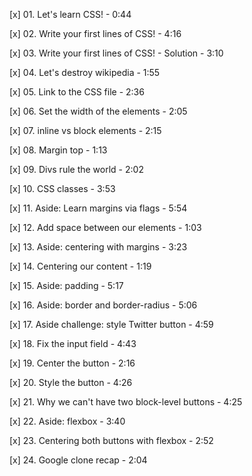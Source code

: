 [x] 01. Let's learn CSS! - 0:44

[x] 02. Write your first lines of CSS! - 4:16

[x] 03. Write your first lines of CSS! - Solution - 3:10

[x] 04. Let's destroy wikipedia - 1:55

[x] 05. Link to the CSS file - 2:36

[x] 06. Set the width of the elements - 2:05

[x] 07. inline vs block elements - 2:15

[x] 08. Margin top - 1:13

[x] 09. Divs rule the world - 2:02

[x] 10. CSS classes - 3:53

[x] 11. Aside: Learn margins via flags - 5:54

[x] 12. Add space between our elements - 1:03

[x] 13. Aside: centering with margins - 3:23

[x] 14. Centering our content - 1:19

[x] 15. Aside: padding - 5:17

[x] 16. Aside: border and border-radius - 5:06

[x] 17. Aside challenge: style Twitter button - 4:59

[x] 18. Fix the input field - 4:43

[x] 19. Center the button - 2:16

[x] 20. Style the button - 4:26

[x] 21. Why we can't have two block-level buttons - 4:25

[x] 22. Aside: flexbox - 3:40

[x] 23. Centering both buttons with flexbox - 2:52

[x] 24. Google clone recap - 2:04
